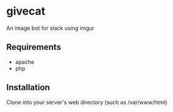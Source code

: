 # givecat
An image bot for slack using imgur

## Requirements
- apache
- php

## Installation
Clone into your server's web directory (such as /var/www/html)
